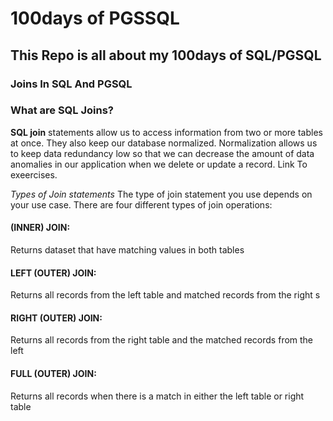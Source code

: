 # 100days of PGSSQL

## This Repo is all about my 100days of SQL/PGSQL

###  Joins In SQL And PGSQL

###  What are SQL Joins?

**SQL join** statements allow us to access information from two or more tables at once. They also keep our database
normalized. Normalization allows us to keep data redundancy low so that we can decrease the amount of data
anomalies in our application when we delete or update a record.
Link To exeercises.

*Types of Join statements*
The type of join statement you use depends on your use case. There are four different types of join operations:

####   (INNER) JOIN: 
Returns dataset that have matching values in both tables
#### LEFT (OUTER) JOIN: 
Returns all records from the left table and matched records from the right s
#### RIGHT (OUTER) JOIN: 
Returns all records from the right table and the matched records from the left
#### FULL (OUTER) JOIN: 
Returns all records when there is a match in either the left table or right table

